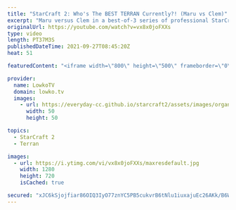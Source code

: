 ```yaml
---
title: "StarCraft 2: Who's The BEST TERRAN Currently?! (Maru vs Clem)"
excerpt: "Maru versus Clem in a best-of-3 series of professional StarCraft 2. Maru is the best Terran player from South Korea, and Clem is the best Terran player outside of South Korea... But who's the best?  Support my work on Patreon: http://www.patreon.com/lowkotv Become a YouTube member: https://lowko.tv/join"
originalUrl: https://youtube.com/watch?v=vx8x0joFXXs
type: video
length: PT37M3S
publishedDateTime: 2021-09-27T08:45:20Z
heat: 51

featuredContent: "<iframe width=\"800\" height=\"500\" frameborder=\"0\" src=\"https://www.youtube.com/embed/vx8x0joFXXs\" allow=\"accelerometer; autoplay; encrypted-media; gyroscope; picture-in-picture\" allowfullscreen></iframe>"

provider:
  name: LowkoTV
  domain: lowko.tv
  images:
    - url: https://everyday-cc.github.io/starcraft2/assets/images/organizations/lowko.tv-50x50.jpg
      width: 50
      height: 50

topics:
  - StarCraft 2
  - Terran

images:
  - url: https://i.ytimg.com/vi/vx8x0joFXXs/maxresdefault.jpg
    width: 1280
    height: 720
    isCached: true

secured: "xJC6kSjojfiar86OIQ3IyO77znYC5PB5cukvrB6tNlu1iuxajuEc26AKk/B6WqzIQP1AH3aQmptmYAW822FwemzjSlNAuyzeRhK8SjF9WKjHvkUN7QVXuml9KgRrJgM9QDIYmkZI7WbyLb02BdxYxPK6HoX9Ygr1ljEGoTkWuGeELOnlGAPAUID3dvYYOlgXRlmOgVU/y5mHQSEvv3kYixgcdxPJtZAbE4eSo7F26II0A1w3MrECXn+Qifz4GhzV2OL6d0jatEdR2aS7Of4Hfqn6awPdFg/we43ifwsp6xNHHyMeQuGcV1n5F8tv3zVMdFDotLQIC1p+M1jujYtZFePFiWZ9qUIXXy4L4B6Je6SynDSijMAmT2ra/9IAB8mAyLM4BWoj3SstSNbDSom71nFN2dqc07dlzSI3PZg7y1g=;P6gGDd7+6OdzG0/kkq2CPg=="
---
```



